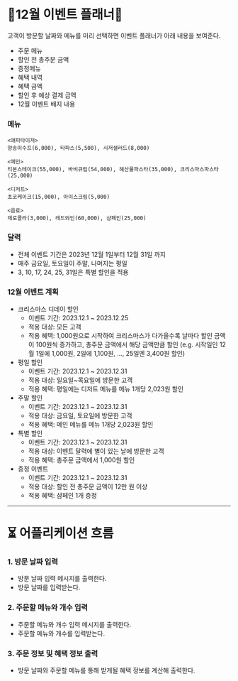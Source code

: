 # 🎄12월 이벤트 플래너🎄

고객이 방문할 날짜와 메뉴를 미리 선택하면 이벤트 플래너가 아래 내용을 보여준다.

- 주문 메뉴
- 할인 전 총주문 금액
- 증정메뉴
- 혜택 내역
- 혜택 금액
- 할인 후 예상 결제 금액
- 12월 이벤트 배지 내용

### 메뉴

```
<애피타이저>
양송이수프(6,000), 타파스(5,500), 시저샐러드(8,000)

<메인>
티본스테이크(55,000), 바비큐립(54,000), 해산물파스타(35,000), 크리스마스파스타(25,000)

<디저트>
초코케이크(15,000), 아이스크림(5,000)

<음료>
제로콜라(3,000), 레드와인(60,000), 샴페인(25,000)
```

### 달력

- 전체 이벤트 기간은 2023년 12월 1일부터 12월 31일 까지
- 매주 금요일, 토요일이 주말, 나머지는 평일
- 3, 10, 17, 24, 25, 31일은 특별 할인을 적용

### 12월 이벤트 계획

- 크리스마스 디데이 할인
    - 이벤트 기간: 2023.12.1 ~ 2023.12.25
    - 적용 대상: 모든 고객
    - 적용 혜택: 1,000원으로 시작하여 크리스마스가 다가올수록 날마다 할인 금액이 100원씩 증가하고, 총주문 금액에서 해당 금액만큼 할인 (e.g. 시작일인 12월 1일에 1,000원, 2일에 1,100원, ..., 25일엔 3,400원 할인)
- 평일 할인
    - 이벤트 기간: 2023.12.1 ~ 2023.12.31
    - 적용 대상: 일요일~목요일에 방문한 고객
    - 적용 혜택: 평일에는 디저트 메뉴를 메뉴 1개당 2,023원 할인
- 주말 할인
    - 이벤트 기간: 2023.12.1 ~ 2023.12.31
    - 적용 대상: 금요일, 토요일에 방문한 고객
    - 적용 혜택: 메인 메뉴를 메뉴 1개당 2,023원 할인
- 특별 할인
    - 이벤트 기간: 2023.12.1 ~ 2023.12.31
    - 적용 대상: 이벤트 달력에 별이 있는 날에 방문한 고객
    - 적용 혜택: 총주문 금액에서 1,000원 할인
- 증정 이벤트
    - 이벤트 기간: 2023.12.1 ~ 2023.12.31
    - 적용 대상: 할인 전 총주문 금액이 12만 원 이상
    - 적용 혜택: 샴페인 1개 증정

---

# ⏳ 어플리케이션 흐름

### 1. 방문 날짜 입력

- 방문 날짜 입력 메시지를 출력한다.
- 방문 날짜를 입력받는다.

### 2. 주문할 메뉴와 개수 입력

- 주문할 메뉴와 개수 입력 메시지를 출력한다.
- 주문할 메뉴와 개수를 입력받는다.

### 3. 주문 정보 및 혜택 정보 출력

- 방문 날짜와 주문할 메뉴를 통해 받게될 혜택 정보를 계산해 출력한다.
